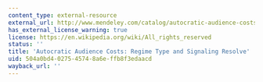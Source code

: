 ```yaml
---
content_type: external-resource
external_url: http://www.mendeley.com/catalog/autocratic-audience-costs-regime-type-signaling-resolve/
has_external_license_warning: true
license: https://en.wikipedia.org/wiki/All_rights_reserved
status: ''
title: 'Autocratic Audience Costs: Regime Type and Signaling Resolve'
uid: 504a0bd4-0275-4574-8a6e-ffb8f3edaacd
wayback_url: ''
---
```

